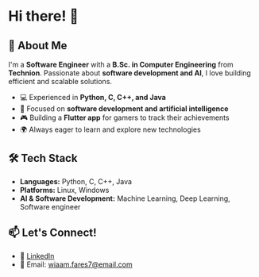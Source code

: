 # Hi there! 👋

## 🚀 About Me
I'm a **Software Engineer** with a **B.Sc. in Computer Engineering** from **Technion**. Passionate about **software development and AI**, I love building efficient and scalable solutions.

- 💻 Experienced in **Python, C, C++, and Java**
- 🤖 Focused on **software development and artificial intelligence**
- 🎮 Building a **Flutter app** for gamers to track their achievements
- 🌍 Always eager to learn and explore new technologies

## 🛠️ Tech Stack
- **Languages:** Python, C, C++, Java
- **Platforms:** Linux, Windows
- **AI & Software Development:** Machine Learning, Deep Learning, Software engineer

## 📫 Let's Connect!
- 💼 [LinkedIn](https://www.linkedin.com/in/wiaam-fares-aa8682214/)
- 📧 Email: wiaam.fares7@email.com
